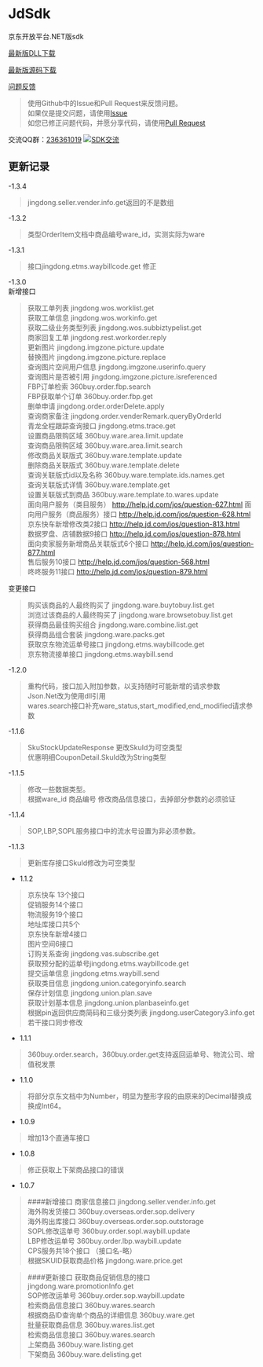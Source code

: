 ﻿JdSdk
=====

京东开放平台.NET版sdk 

[最新版DLL下载](https://github.com/starpeng/JdSdk/raw/master/Releases/JdSdk.NET%201.3.4.zip "1.3.4")

[最新版源码下载](https://github.com/starpeng/JdSdk/archive/master.zip "Surce ")

[问题反馈](https://github.com/starpeng/JdSdk/issues/new "问题反馈")
>使用Github中的Issue和Pull Request来反馈问题。  
>如果仅是提交问题，请使用[Issue](https://github.com/starpeng/JdSdk/issues/new "问题提交")  
>如您已修正问题代码，并愿分享代码，请使用[Pull Request](https://github.com/starpeng/JdSdk/compare/ "代码提交")  

交流QQ群：[236361019](http://wp.qq.com/wpa/qunwpa?idkey=cf2359d5237e19515d77680427f38b46dc3d2dfa4ef596c21edbc1205413efab "236361019")
<a target="_blank" href="http://wp.qq.com/wpa/qunwpa?idkey=cf2359d5237e19515d77680427f38b46dc3d2dfa4ef596c21edbc1205413efab"><img border="0" src="http://pub.idqqimg.com/wpa/images/group.png" alt="SDK交流" title="SDK交流"></a>


## 更新记录 ##
-1.3.4
>jingdong.seller.vender.info.get返回的不是数组    

-1.3.2
>类型OrderItem文档中商品编号ware_id，实测实际为ware  


-1.3.1
>接口jingdong.etms.waybillcode.get 修正  


-1.3.0  
新增接口
>获取工单列表   jingdong.wos.worklist.get  
>获取工单信息  jingdong.wos.workinfo.get  
>获取二级业务类型列表   jingdong.wos.subbiztypelist.get  
>商家回复工单 jingdong.rest.workorder.reply  
>更新图片 jingdong.imgzone.picture.update  
>替换图片 jingdong.imgzone.picture.replace  
>查询图片空间用户信息 jingdong.imgzone.userinfo.query  
>查询图片是否被引用 jingdong.imgzone.picture.isreferenced  
>FBP订单检索  360buy.order.fbp.search   
>FBP获取单个订单  360buy.order.fbp.get  
>删单申请 jingdong.order.orderDelete.apply  
>查询商家备注 jingdong.order.venderRemark.queryByOrderId  
>青龙全程跟踪查询接口  jingdong.etms.trace.get  
>设置商品限购区域 360buy.ware.area.limit.update  
>查询商品限购区域 360buy.ware.area.limit.search  
>修改商品关联版式 360buy.ware.template.update  
>删除商品关联版式 360buy.ware.template.delete    
>查询关联版式id以及名称 360buy.ware.template.ids.names.get   
>查询关联版式详情 360buy.ware.template.get   
>设置关联版式到商品 360buy.ware.template.to.wares.update  
>面向用户服务（类目服务） http://help.jd.com/jos/question-627.html
>面向用户服务（商品服务）接口 http://help.jd.com/jos/question-628.html  
>京东快车新增修改类2接口 http://help.jd.com/jos/question-813.html  
>数据罗盘、店铺数据9接口 http://help.jd.com/jos/question-878.html  
>面向卖家服务新增商品关联版式6个接口	 http://help.jd.com/jos/question-877.html  
>售后服务10接口 http://help.jd.com/jos/question-568.html  
>咚咚服务11接口 http://help.jd.com/jos/question-879.html  
>   


 
变更接口  
>购买该商品的人最终购买了 jingdong.ware.buytobuy.list.get  
>浏览过该商品的人最终购买了 jingdong.ware.browsetobuy.list.get  
>获得商品最佳购买组合 jingdong.ware.combine.list.get  
>获得商品组合套装  jingdong.ware.packs.get  
>获取京东物流运单号接口 jingdong.etms.waybillcode.get  
>京东物流接单接口  jingdong.etms.waybill.send  
  
  
-1.2.0
>重构代码，接口加入附加参数，以支持随时可能新增的请求参数  
>Json.Net改为使用dll引用  
>wares.search接口补充ware_status,start_modified,end_modified请求参数  
  
-1.1.6
>SkuStockUpdateResponse 更改SkuId为可空类型  
>优惠明细CouponDetail.SkuId改为String类型  


-1.1.5
> 修改一些数据类型。  
> 根据ware_id 商品编号 修改商品信息接口，去掉部分参数的必须验证   

-1.1.4
> SOP,LBP,SOPL服务接口中的流水号设置为非必须参数。  

  
-1.1.3
> 更新库存接口SkuId修改为可空类型   


- 1.1.2
> 京东快车 13个接口  
> 促销服务14个接口  
> 物流服务19个接口  
> 地址库接口共5个  
> 京东快车新增4接口  
> 图片空间6接口  
> 订购关系查询 jingdong.vas.subscribe.get  
> 获取预分配的运单号jingdong.etms.waybillcode.get  
> 提交运单信息 jingdong.etms.waybill.send  
> 获取类目信息 jingdong.union.categoryinfo.search  
> 保存计划信息 jingdong.union.plan.save  
> 获取计划基本信息 jingdong.union.planbaseinfo.get  
> 根据pin返回供应商简码和三级分类列表 jingdong.userCategory3.info.get
> 若干接口同步修改
  
  
    
  
- 1.1.1
> 360buy.order.search，360buy.order.get支持返回运单号、物流公司、增值税发票


- 1.1.0
> 将部分京东文档中为Number，明显为整形字段的由原来的Decimal替换成换成Int64。

- 1.0.9
> 增加13个直通车接口


- 1.0.8
> 修正获取上下架商品接口的错误


- 1.0.7

> ####新增接口
> 商家信息接口 jingdong.seller.vender.info.get  
海外购发货接口 360buy.overseas.order.sop.delivery  
海外购出库接口 360buy.overseas.order.sop.outstorage  
SOPL修改运单号 360buy.order.sopl.waybill.update  
LBP修改运单号 360buy.order.lbp.waybill.update  
CPS服务共18个接口 （接口名-略）  
根据SKUID获取商品价格 jingdong.ware.price.get  

>####更新接口
获取商品促销信息的接口 jingdong.ware.promotionInfo.get  
SOP修改运单号 360buy.order.sop.waybill.update  
检索商品信息接口  360buy.wares.search  
根据商品ID查询单个商品的详细信息 360buy.ware.get  
批量获取商品信息 360buy.wares.list.get  
检索商品信息接口  360buy.wares.search  
上架商品 360buy.ware.listing.get  
下架商品 360buy.ware.delisting.get  
